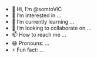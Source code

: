 - 👋 Hi, I’m @somtoVIC
- 👀 I’m interested in ...
- 🌱 I’m currently learning ...
- 💞️ I’m looking to collaborate on ...
- 📫 How to reach me ...
- 😄 Pronouns: ...
- ⚡ Fun fact: ...

<!---
somtoVIC/somtoVIC is a ✨ special ✨ repository because its `README.md` (this file) appears on your GitHub profile.
You can click the Preview link to take a look at your changes.
--->

